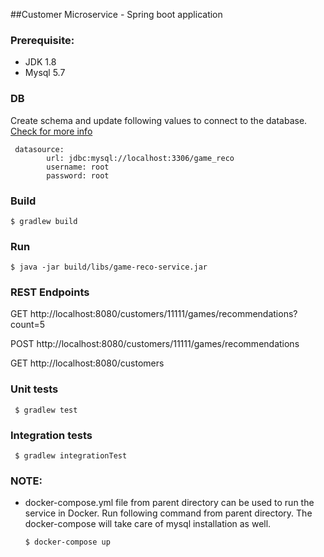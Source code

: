 ##Customer Microservice - Spring boot application

### Prerequisite:

- JDK 1.8 
- Mysql 5.7


### DB
Create schema and update following values to connect to the database.
[Check for more info](src/main/resources/application.yml)

```
 datasource:
        url: jdbc:mysql://localhost:3306/game_reco
        username: root
        password: root
```


### Build

```
$ gradlew build
```

### Run

```
$ java -jar build/libs/game-reco-service.jar
```

### REST Endpoints

GET http://localhost:8080/customers/11111/games/recommendations?count=5

POST http://localhost:8080/customers/11111/games/recommendations

GET http://localhost:8080/customers



### Unit tests

 ```
  $ gradlew test
 ```


### Integration tests

 ```
  $ gradlew integrationTest
 ```

### NOTE:
- docker-compose.yml file from parent directory can be used to run the service in Docker.
  Run following command from parent directory. The docker-compose will take care of mysql installation as well.
  
  ```
  $ docker-compose up
  ```
